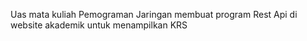 Uas mata kuliah Pemograman Jaringan membuat program Rest Api di website akademik untuk menampilkan KRS
